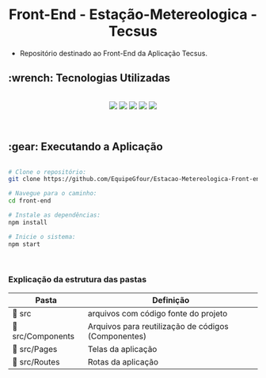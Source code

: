 <p align="center">
<h1 align="center"> Front-End - Estação-Metereologica - Tecsus </h1>

 - Repositório destinado ao Front-End da Aplicação Tecsus.

<h2>:wrench: Tecnologias Utilizadas</h2>
<p align="center">
<br>

<img src="https://img.shields.io/badge/Figma-CED4DA?style=for-the-badge&logo=figma&logoColor=F24E1E"/>
<img src="https://img.shields.io/badge/CSS3-CED4DA?style=for-the-badge&logo=css3&logoColor=1572B6"/> 
<img src="https://img.shields.io/badge/JavaScript-CED4DA?style=for-the-badge&logo=javascript&logoColor=F7DF1E"/>  
<img src="https://img.shields.io/badge/TypeScript-CED4DA?style=for-the-badge&logo=typescript&logoColor=007ACC"/>
<img src="https://img.shields.io/badge/React-CED4DA?style=for-the-badge&logo=react&logoColor=61DAFB"/>  
 
</p>
<br>

<h2> :gear: Executando a Aplicação </h2>

```bash

# Clone o repositório:
git clone https://github.com/EquipeGfour/Estacao-Metereologica-Front-end.git

# Navegue para o caminho:
cd front-end

# Instale as dependências:
npm install

# Inicie o sistema:
npm start
```
<br>

### Explicação da estrutura das pastas

| Pasta                                                       | Definição                                                                       |
| ----------------------------------------------------------- | ------------------------------------------------------------------------------- |
| :open_file_folder: src                               | arquivos com código fonte do projeto |
| :open_file_folder: src/Components | Arquivos para reutilização de códigos (Componentes) |
| :open_file_folder: src/Pages | Telas da aplicação |
| :open_file_folder: src/Routes | Rotas da aplicação |

</br>
